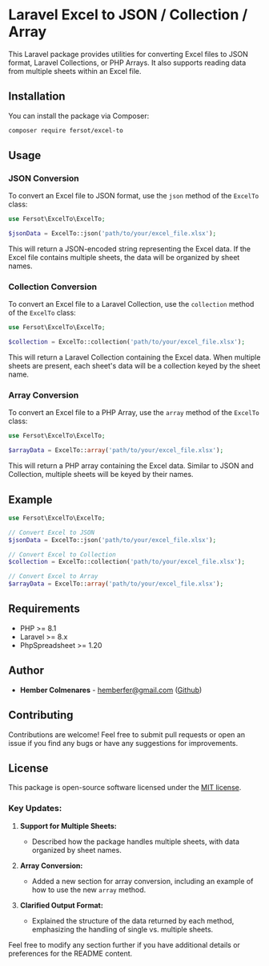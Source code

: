 # Laravel Excel to JSON / Collection / Array

This Laravel package provides utilities for converting Excel files to JSON format, Laravel Collections, or PHP Arrays. It also supports reading data from multiple sheets within an Excel file.

## Installation

You can install the package via Composer:

```bash
composer require fersot/excel-to
```

## Usage

### JSON Conversion

To convert an Excel file to JSON format, use the `json` method of the `ExcelTo` class:

```php
use Fersot\ExcelTo\ExcelTo;

$jsonData = ExcelTo::json('path/to/your/excel_file.xlsx');
```

This will return a JSON-encoded string representing the Excel data. If the Excel file contains multiple sheets, the data will be organized by sheet names.

### Collection Conversion

To convert an Excel file to a Laravel Collection, use the `collection` method of the `ExcelTo` class:

```php
use Fersot\ExcelTo\ExcelTo;

$collection = ExcelTo::collection('path/to/your/excel_file.xlsx');
```

This will return a Laravel Collection containing the Excel data. When multiple sheets are present, each sheet's data will be a collection keyed by the sheet name.

### Array Conversion

To convert an Excel file to a PHP Array, use the `array` method of the `ExcelTo` class:

```php
use Fersot\ExcelTo\ExcelTo;

$arrayData = ExcelTo::array('path/to/your/excel_file.xlsx');
```

This will return a PHP array containing the Excel data. Similar to JSON and Collection, multiple sheets will be keyed by their names.

## Example

```php
use Fersot\ExcelTo\ExcelTo;

// Convert Excel to JSON
$jsonData = ExcelTo::json('path/to/your/excel_file.xlsx');

// Convert Excel to Collection
$collection = ExcelTo::collection('path/to/your/excel_file.xlsx');

// Convert Excel to Array
$arrayData = ExcelTo::array('path/to/your/excel_file.xlsx');
```

## Requirements

- PHP >= 8.1
- Laravel >= 8.x
- PhpSpreadsheet >= 1.20

## Author

- **Hember Colmenares** - [hemberfer@gmail.com](mailto:hemberfer@gmail.com) ([Github](https://github.com/fersot))

## Contributing

Contributions are welcome! Feel free to submit pull requests or open an issue if you find any bugs or have any suggestions for improvements.

## License

This package is open-source software licensed under the [MIT license](https://opensource.org/licenses/MIT).


### Key Updates:
1. **Support for Multiple Sheets:** 
   - Described how the package handles multiple sheets, with data organized by sheet names.

2. **Array Conversion:**
   - Added a new section for array conversion, including an example of how to use the new `array` method.

3. **Clarified Output Format:**
   - Explained the structure of the data returned by each method, emphasizing the handling of single vs. multiple sheets.

Feel free to modify any section further if you have additional details or preferences for the README content.